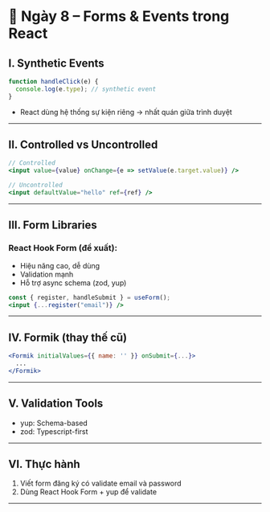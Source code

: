 
# 📘 Ngày 8 – Forms & Events trong React

## I. Synthetic Events

```jsx
function handleClick(e) {
  console.log(e.type); // synthetic event
}
```

- React dùng hệ thống sự kiện riêng → nhất quán giữa trình duyệt

---

## II. Controlled vs Uncontrolled

```jsx
// Controlled
<input value={value} onChange={e => setValue(e.target.value)} />

// Uncontrolled
<input defaultValue="hello" ref={ref} />
```

---

## III. Form Libraries

### React Hook Form (đề xuất):
- Hiệu năng cao, dễ dùng
- Validation mạnh
- Hỗ trợ async schema (zod, yup)

```jsx
const { register, handleSubmit } = useForm();
<input {...register("email")} />
```

---

## IV. Formik (thay thế cũ)

```jsx
<Formik initialValues={{ name: '' }} onSubmit={...}>
  ...
</Formik>
```

---

## V. Validation Tools

- yup: Schema-based
- zod: Typescript-first

---

## VI. Thực hành

1. Viết form đăng ký có validate email và password
2. Dùng React Hook Form + yup để validate

---
